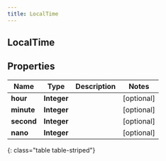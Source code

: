 ```yaml
---
title: LocalTime
---
```

## LocalTime


## Properties

| Name | Type | Description | Notes |
| ------------ | ------------- | ------------- | ------------- |
| **hour** | <!----><!---->**Integer**<!----> |  |  [optional] |
| **minute** | <!----><!---->**Integer**<!----> |  |  [optional] |
| **second** | <!----><!---->**Integer**<!----> |  |  [optional] |
| **nano** | <!----><!---->**Integer**<!----> |  |  [optional] |
{: class="table table-striped"}



